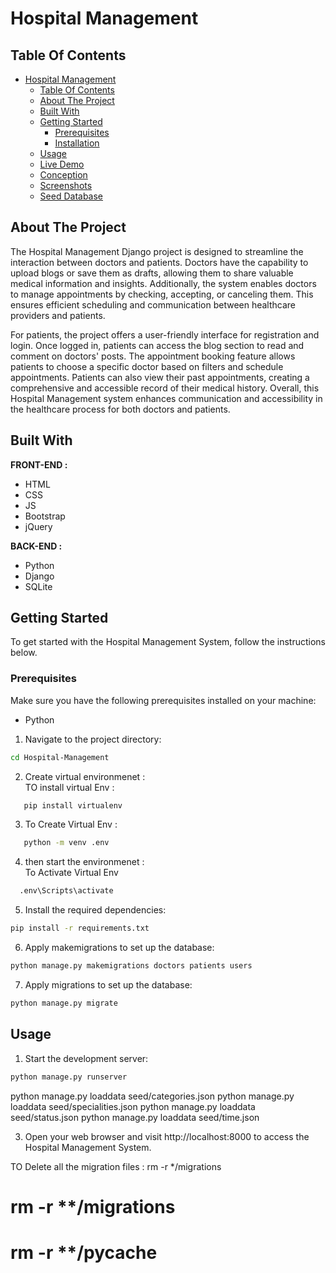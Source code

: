 # Hospital Management 

## Table Of Contents

- [Hospital Management](#hospital-management)
  - [Table Of Contents](#table-of-contents)
  - [About The Project](#about-the-project)
  - [Built With](#built-with)
  - [Getting Started](#getting-started)
    - [Prerequisites](#prerequisites)
    - [Installation](#installation)
  - [Usage](#usage)
  - [Live Demo](#live-demo)
  - [Conception](#conception)
  - [Screenshots](#screenshots)
  - [Seed Database](#seed-database)

## About The Project

The Hospital Management Django project is designed to streamline the interaction between doctors and patients. Doctors have the capability to upload blogs or save them as drafts, allowing them to share valuable medical information and insights. Additionally, the system enables doctors to manage appointments by checking, accepting, or canceling them. This ensures efficient scheduling and communication between healthcare providers and patients.

For patients, the project offers a user-friendly interface for registration and login. Once logged in, patients can access the blog section to read and comment on doctors' posts. The appointment booking feature allows patients to choose a specific doctor based on filters and schedule appointments. Patients can also view their past appointments, creating a comprehensive and accessible record of their medical history. Overall, this Hospital Management system enhances communication and accessibility in the healthcare process for both doctors and patients.

## Built With

**FRONT-END :**
- HTML
- CSS 
 - JS
- Bootstrap
- jQuery

**BACK-END :**
 - Python
- Django
- SQLite

## Getting Started

To get started with the Hospital Management System, follow the instructions below.

### Prerequisites

Make sure you have the following prerequisites installed on your machine:

- Python 


1. Navigate to the project directory:
```bash 
cd Hospital-Management
```
2. Create virtual environmenet  :  
  TO install virtual Env : 
```bash
   pip install virtualenv  
```
3. To Create Virtual Env : 
```bash
   python -m venv .env  
```
4. then start the environmenet :  
To Activate Virtual Env
```bash
  .env\Scripts\activate
```
5. Install the required dependencies:
```bash
pip install -r requirements.txt
```

6. Apply makemigrations to set up the database:
```bash 
python manage.py makemigrations doctors patients users
```
7. Apply migrations to set up the database:
```bash 
python manage.py migrate
```


## Usage

1. Start the development server:  
```bash
python manage.py runserver
```
<!-- for seed command-->
python manage.py loaddata seed/categories.json 
python manage.py loaddata seed/specialities.json
python manage.py loaddata seed/status.json
python manage.py loaddata seed/time.json

3. Open your web browser and visit http://localhost:8000 to access the Hospital Management System.


TO Delete all the migration files : rm -r */migrations
# rm -r **/migrations
# rm -r **/__pycache__